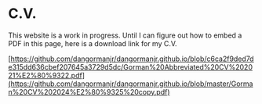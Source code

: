 # C.V.

This website is a work in progress. Until I can figure out how to embed a PDF in this page, here is a download link for my C.V.

[https://github.com/dangormanjr/dangormanjr.github.io/blob/c6ca2f9ded7de315dd636cbef207645a3729d5dc/Gorman%20Abbreviated%20CV%202021%E2%80%9322.pdf](https://github.com/dangormanjr/dangormanjr.github.io/blob/master/Gorman%20CV%202024%E2%80%9325%20copy.pdf)
